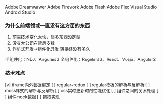 Adobe Dreamwawer
Adobe Firework
Adobe Flash
Adobe Flex
Visual Studio
Android Studio

### 为什么前端领域一直没有这方面的东西

1. 前端技术变化太快，很多东西没定型
2. 没有大公司在背后支撑
3. 作坊式开发->组件化开发 转换还没有多久

半组件化：NEJ、AngularJS
全组件化：RegularJS、React、Vuejs、Angular2


### 技术难点

[v] iframe内外数据绑定
[ ] regular+redux
[ ] regular模板的解析与反解析
[ ] mcss样式的解析与反解析
[ ] css实时更新时的性能优化
[ ] 组件之间的关系处理
[ ] 组件mock数据
[ ] 拖拽实现
